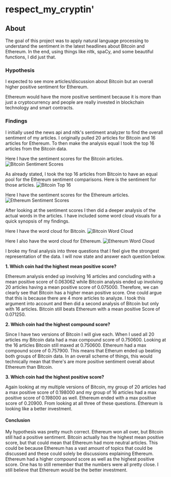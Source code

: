 # respect_my_cryptin'
## About
The goal of this project was to apply natural language processing to understand the sentiment in the latest headlines about Bitcoin and Ethereum. In the end, using things like nltk, spaCy, and some beautiful functions, I did just that. 

### Hypothesis
I expected to see more articles/discussion about Bitcoin but an overall higher positive sentiment for Ethereum. 

Ethereum would have the more positive sentiment because it is more than just a cryptocurrency and people are really invested in blockchain technology and smart contracts.


### Findings
I initially used the news api and nltk's sentiment analyzer to find the overall sentiment of my articles. I originally pulled 20 articles for Bitcoin and 16 articles for Ethereum. To then make the analysis equal I took the top 16 articles from the Bitcoin data.

Here I have the sentiment scores for the Bitcoin articles.
![Bitcoin Sentiment Scores](~/images/bitcoin_data.png)

As already stated, I took the top 16 articles from Bitcoin to have an equal pool for the Ethereum sentiment comparisons. Here is the sentiment for those articles.
![Bitcoin Top 16](~/images/bitcoin_top16.png)

Here I have the sentiment scores for the Ethereum articles.
![Ethereum Sentiment Scores](~/images/ethereum_data.png)

After looking at the sentiment scores I then did a deeper analysis of the actual words in the articles. I have included some word cloud visuals for a quick synopsis of my findings.

Here I have the word cloud for Bitcoin.
![Bitcoin Word Cloud](~/images/bitcoin_wordcloud.png)

Here I also have the word cloud for Ethereum.
![Ethereum Word Cloud](~/images/ethereum_word_cloud.png)

I broke my final analysis into three questions that I feel give the strongest representation of the data. I will now state and answer each question below.


**1. Which coin had the highest mean positive score?**

Ethereum analysis ended up involving 16 articles and concluding with a mean positive score of 0.063062 while Bitcoin analysis ended up involving 20 articles having a mean positive score of 0.075000. Therefore, we can clearly see that Bitcoin has a higher mean positive score. One could argue that this is because there are 4 more articles to analyze. I took this argument into account and then did a second analysis of Bitcoin but only with 16 articles. Bitcoin still beats Ethereum with a mean positive Score of 0.071250.

**2. Which coin had the highest compound score?**

Since I have two versions of Bitcoin I will give each. When I used all 20 articles my Bitcoin data had a max compound score of 0.750600. Looking at the 16 articles Bitcoin still maxed at 0.750600. Ethereum had a max compound score of 0.757900. This means that Etherum ended up beating both groups of Bitcoin data. In an overall scheme of things, this would technically mean that there's are more positive sentiment overall about Ethereum than Bitcoin. 

**3. Which coin had the highest positive score?**

Again looking at my multiple versions of Bitcoin, my group of 20 articles had a max positive score of 0.198000 and my group of 16 articles had a max positive score of 0.198000 as well. Ethereum ended with a max positive score of  0.20900. From looking at all three of these questions. Ethereum is looking like a better investment.

#### Conclusion
My hypothesis was pretty much correct. Ethereum won all over, but Bitcoin still had a positive sentiment. Bitcoin actually has the highest mean positive score, but that could mean that Ethereum had more neutral articles. This could be because Ethereum has a vast amount of topics that could be discussed and these could solely be discussions explaining Ethereum. Ethereum had a higher compound score as well as the highest positive score. One has to still remember that the numbers were all pretty close. I still believe that Ethereum would be the better investment. 



